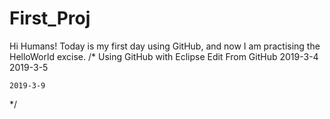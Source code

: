 # First_Proj
Hi Humans!
Today is my first day using GitHub, and now I am practising the HelloWorld excise.
/*
	Using GitHub with Eclipse
	Edit From GitHub
    2019-3-4
    2019-3-5
    
    
    2019-3-9
*/
